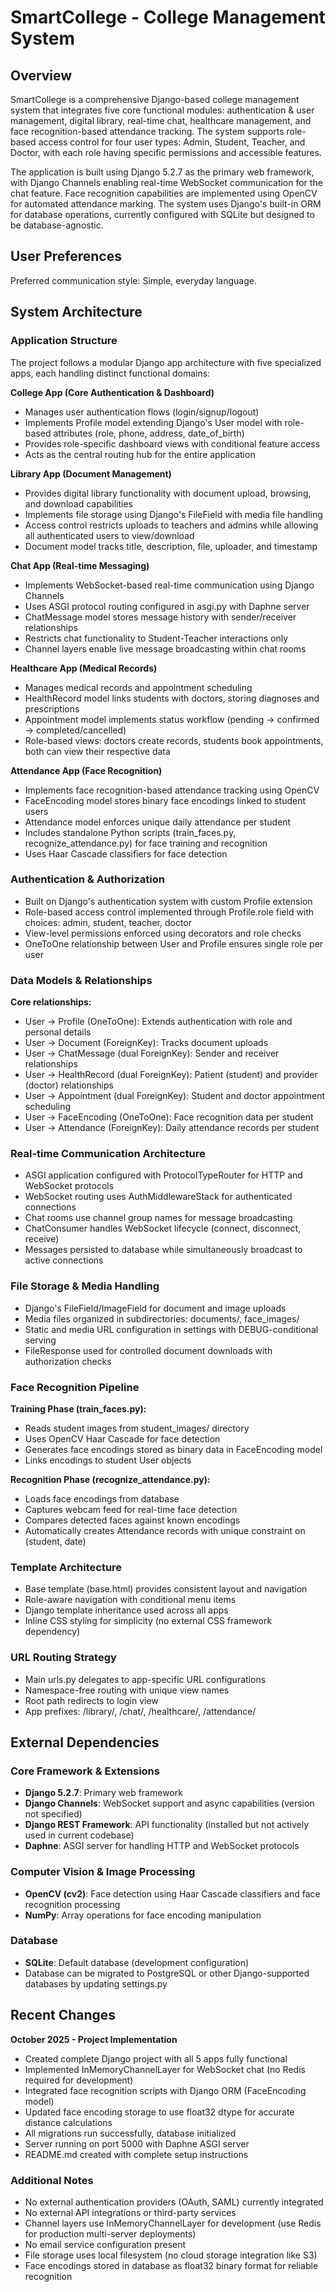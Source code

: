# SmartCollege - College Management System

## Overview

SmartCollege is a comprehensive Django-based college management system that integrates five core functional modules: authentication & user management, digital library, real-time chat, healthcare management, and face recognition-based attendance tracking. The system supports role-based access control for four user types: Admin, Student, Teacher, and Doctor, with each role having specific permissions and accessible features.

The application is built using Django 5.2.7 as the primary web framework, with Django Channels enabling real-time WebSocket communication for the chat feature. Face recognition capabilities are implemented using OpenCV for automated attendance marking. The system uses Django's built-in ORM for database operations, currently configured with SQLite but designed to be database-agnostic.

## User Preferences

Preferred communication style: Simple, everyday language.

## System Architecture

### Application Structure
The project follows a modular Django app architecture with five specialized apps, each handling distinct functional domains:

**College App (Core Authentication & Dashboard)**
- Manages user authentication flows (login/signup/logout)
- Implements Profile model extending Django's User model with role-based attributes (role, phone, address, date_of_birth)
- Provides role-specific dashboard views with conditional feature access
- Acts as the central routing hub for the entire application

**Library App (Document Management)**
- Provides digital library functionality with document upload, browsing, and download capabilities
- Implements file storage using Django's FileField with media file handling
- Access control restricts uploads to teachers and admins while allowing all authenticated users to view/download
- Document model tracks title, description, file, uploader, and timestamp

**Chat App (Real-time Messaging)**
- Implements WebSocket-based real-time communication using Django Channels
- Uses ASGI protocol routing configured in asgi.py with Daphne server
- ChatMessage model stores message history with sender/receiver relationships
- Restricts chat functionality to Student-Teacher interactions only
- Channel layers enable live message broadcasting within chat rooms

**Healthcare App (Medical Records)**
- Manages medical records and appointment scheduling
- HealthRecord model links students with doctors, storing diagnoses and prescriptions
- Appointment model implements status workflow (pending → confirmed → completed/cancelled)
- Role-based views: doctors create records, students book appointments, both can view their respective data

**Attendance App (Face Recognition)**
- Implements face recognition-based attendance tracking using OpenCV
- FaceEncoding model stores binary face encodings linked to student users
- Attendance model enforces unique daily attendance per student
- Includes standalone Python scripts (train_faces.py, recognize_attendance.py) for face training and recognition
- Uses Haar Cascade classifiers for face detection

### Authentication & Authorization
- Built on Django's authentication system with custom Profile extension
- Role-based access control implemented through Profile.role field with choices: admin, student, teacher, doctor
- View-level permissions enforced using decorators and role checks
- OneToOne relationship between User and Profile ensures single role per user

### Data Models & Relationships
**Core relationships:**
- User → Profile (OneToOne): Extends authentication with role and personal details
- User → Document (ForeignKey): Tracks document uploads
- User → ChatMessage (dual ForeignKey): Sender and receiver relationships
- User → HealthRecord (dual ForeignKey): Patient (student) and provider (doctor) relationships
- User → Appointment (dual ForeignKey): Student and doctor appointment scheduling
- User → FaceEncoding (OneToOne): Face recognition data per student
- User → Attendance (ForeignKey): Daily attendance records per student

### Real-time Communication Architecture
- ASGI application configured with ProtocolTypeRouter for HTTP and WebSocket protocols
- WebSocket routing uses AuthMiddlewareStack for authenticated connections
- Chat rooms use channel group names for message broadcasting
- ChatConsumer handles WebSocket lifecycle (connect, disconnect, receive)
- Messages persisted to database while simultaneously broadcast to active connections

### File Storage & Media Handling
- Django's FileField/ImageField for document and image uploads
- Media files organized in subdirectories: documents/, face_images/
- Static and media URL configuration in settings with DEBUG-conditional serving
- FileResponse used for controlled document downloads with authorization checks

### Face Recognition Pipeline
**Training Phase (train_faces.py):**
- Reads student images from student_images/ directory
- Uses OpenCV Haar Cascade for face detection
- Generates face encodings stored as binary data in FaceEncoding model
- Links encodings to student User objects

**Recognition Phase (recognize_attendance.py):**
- Loads face encodings from database
- Captures webcam feed for real-time face detection
- Compares detected faces against known encodings
- Automatically creates Attendance records with unique constraint on (student, date)

### Template Architecture
- Base template (base.html) provides consistent layout and navigation
- Role-aware navigation with conditional menu items
- Django template inheritance used across all apps
- Inline CSS styling for simplicity (no external CSS framework dependency)

### URL Routing Strategy
- Main urls.py delegates to app-specific URL configurations
- Namespace-free routing with unique view names
- Root path redirects to login view
- App prefixes: /library/, /chat/, /healthcare/, /attendance/

## External Dependencies

### Core Framework & Extensions
- **Django 5.2.7**: Primary web framework
- **Django Channels**: WebSocket support and async capabilities (version not specified)
- **Django REST Framework**: API functionality (installed but not actively used in current codebase)
- **Daphne**: ASGI server for handling HTTP and WebSocket protocols

### Computer Vision & Image Processing
- **OpenCV (cv2)**: Face detection using Haar Cascade classifiers and face recognition processing
- **NumPy**: Array operations for face encoding manipulation

### Database
- **SQLite**: Default database (development configuration)
- Database can be migrated to PostgreSQL or other Django-supported databases by updating settings.py

## Recent Changes

**October 2025 - Project Implementation**
- Created complete Django project with all 5 apps fully functional
- Implemented InMemoryChannelLayer for WebSocket chat (no Redis required for development)
- Integrated face recognition scripts with Django ORM (FaceEncoding model)
- Updated face encoding storage to use float32 dtype for accurate distance calculations
- All migrations run successfully, database initialized
- Server running on port 5000 with Daphne ASGI server
- README.md created with complete setup instructions

### Additional Notes
- No external authentication providers (OAuth, SAML) currently integrated
- No external API integrations or third-party services
- Channel layers use InMemoryChannelLayer for development (use Redis for production multi-server deployments)
- No email service configuration present
- File storage uses local filesystem (no cloud storage integration like S3)
- Face encodings stored in database as float32 binary format for reliable recognition